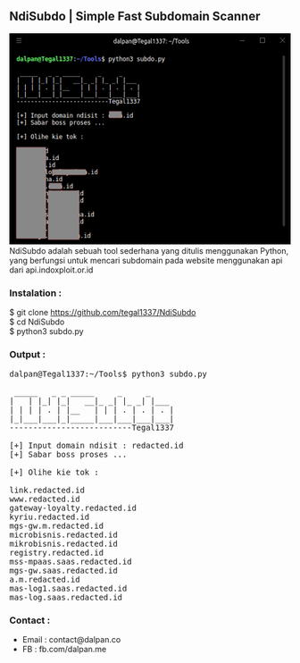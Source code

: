 
## NdiSubdo | Simple Fast Subdomain Scanner

![Screenshoot](/ss.png)
<br>
NdiSubdo adalah sebuah tool sederhana yang ditulis menggunakan Python, yang berfungsi untuk mencari subdomain pada website menggunakan api dari api.indoxploit.or.id
<br>
### Instalation :

$ git clone https://github.com/tegal1337/NdiSubdo <br>
$ cd NdiSubdo <br>
$ python3 subdo.py <br>

### Output :
<pre>
dalpan@Tegal1337:~/Tools$ python3 subdo.py

 _____   _ _ _____     _     _
|   | |_| |_|   __|_ _| |_ _| |___
| | | | . | |__   | | | . | . | . |
|_|___|___|_|_____|___|___|___|___|
--------------------------Tegal1337

[+] Input domain ndisit : redacted.id
[+] Sabar boss proses ...

[+] Olihe kie tok :

link.redacted.id
www.redacted.id
gateway-loyalty.redacted.id
kyriu.redacted.id
mgs-gw.m.redacted.id
microbisnis.redacted.id
mikrobisnis.redacted.id
registry.redacted.id
mss-mpaas.saas.redacted.id
mgs-gw.saas.redacted.id
a.m.redacted.id
mas-log1.saas.redacted.id
mas-log.saas.redacted.id
</pre>

### Contact :
<ul>
  <li> Email : contact@dalpan.co</li>
  <li> FB : fb.com/dalpan.me
</ul>
